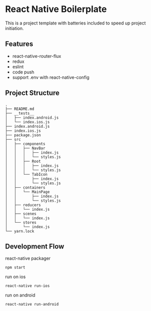 # React Native Boilerplate

This is a project template with batteries included to speed up project initiation.

## Features

*   react-native-router-flux
*   redux
*   eslint
*   code push
*   support .env with react-native-config

## Project Structure

```
.
├── README.md
├── __tests__
│   ├── index.android.js
│   └── index.ios.js
├── index.android.js
├── index.ios.js
├── package.json
├── src
│   ├── components
│   │   ├── NavBar
│   │   │   ├── index.js
│   │   │   └── styles.js
│   │   ├── Root
│   │   │   ├── index.js
│   │   │   └── styles.js
│   │   └── TabIcon
│   │       ├── index.js
│   │       └── styles.js
│   ├── containers
│   │   └── MainPage
│   │       ├── index.js
│   │       └── styles.js
│   ├── reducers
│   │   └── index.js
│   ├── scenes
│   │   └── index.js
│   └── stores
│       └── index.js
└── yarn.lock
```

## Development Flow

react-native packager

```
npm start
```

run on ios
```
react-native run-ios
```

run on android
```
react-native run-android
```
